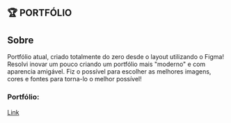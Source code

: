 ## 🏆 PORTFÓLIO

 ## Sobre
 
 Portfólio atual, criado totalmente do zero desde o layout utilizando o Figma! Resolvi inovar um pouco criando um portfólio mais "moderno" e com aparencia amigável. Fiz o possível para escolher as melhores imagens, cores e fontes para torna-lo o melhor possível!
 
 ###  Portfólio:
 [Link](https://filipe-dev.epizy.com/)
